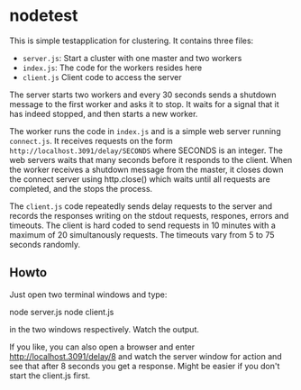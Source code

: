 # nodetest

This is simple testapplication for clustering. It contains three files:

 * `server.js`: Start a cluster with one master and two workers
 * `index.js`: The code for the workers resides here
 * `client.js` Client code to access the server

The server starts two workers and every 30 seconds sends a shutdown message to the first worker and asks it
to stop. It waits for a signal that it has indeed stopped, and then starts a new worker.

The worker runs the code in `index.js` and is a simple web server running `connect.js`. It receives
requests on the form `http://localhost.3091/delay/SECONDS` where SECONDS is an integer. The web
servers waits that many seconds before it responds to the client. When the worker receives a
shutdown message from the master, it closes down the connect server using http.close() which waits
until all requests are completed, and the stops the process.

The `client.js` code repeatedly sends delay requests to the server and records the responses writing
on the stdout requests, respones, errors and timeouts. The client is hard coded to send requests in
10 minutes with a maximum of 20 simultanously requests. The timeouts vary from 5 to 75 seconds
randomly.

## Howto

Just open two terminal windows and type:

node server.js
node client.js

in the two windows respectively. Watch the output.

If you like, you can also open a browser and enter http://localhost.3091/delay/8 and watch the
server window for action and see that after 8 seconds you get a response. Might be easier if you
don't start the client.js first.


